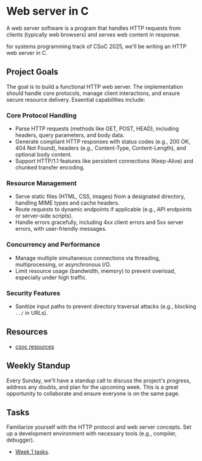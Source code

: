 # Web server in C

A web server software is a program that handles HTTP requests from clients (typically web browsers) and serves web content in response.

for systems programming track of CSoC 2025, we'll be writing an HTTP web server in C.

## Project Goals

The goal is to build a functional HTTP web server. The implementation should handle core protocols, manage client interactions, and ensure secure resource delivery. Essential capabilities include:

### Core Protocol Handling

*   Parse HTTP requests (methods like GET, POST, HEAD), including headers, query parameters, and body data.
*   Generate compliant HTTP responses with status codes (e.g., 200 OK, 404 Not Found), headers (e.g., Content-Type, Content-Length), and optional body content.
*   Support HTTP/1.1 features like persistent connections (Keep-Alive) and chunked transfer encoding.

### Resource Management

*   Serve static files (HTML, CSS, images) from a designated directory, handling MIME types and cache headers.
*   Route requests to dynamic endpoints if applicable (e.g., API endpoints or server-side scripts).
*   Handle errors gracefully, including 4xx client errors and 5xx server errors, with user-friendly messages.

### Concurrency and Performance

*   Manage multiple simultaneous connections via threading, multiprocessing, or asynchronous I/O.
*   Limit resource usage (bandwidth, memory) to prevent overload, especially under high traffic.

### Security Features

*   Sanitize input paths to prevent directory traversal attacks (e.g., blocking `../` in URLs).

## Resources

*   [csoc resources](./csoc_resources)

## Weekly Standup

Every Sunday, we'll have a standup call to discuss the project's progress, address any doubts, and plan for the upcoming week. This is a great opportunity to collaborate and ensure everyone is on the same page.

## Tasks

Familiarize yourself with the HTTP protocol and web server concepts. Set up a development environment with necessary tools (e.g., compiler, debugger).

*   [Week 1 tasks](./tasks/week1.md).
